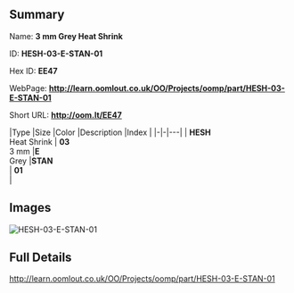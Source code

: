

## Summary
 
Name: __3 mm Grey Heat Shrink__

ID: __HESH-03-E-STAN-01__

Hex ID: __EE47__

WebPage: __http://learn.oomlout.co.uk/OO/Projects/oomp/part/HESH-03-E-STAN-01__

Short URL: __http://oom.lt/EE47__


|Type   |Size   |Color   |Description   |Index   |
|-|-|---|
| __HESH__ <br>Heat Shrink  | __03__<br>3 mm   |__E__<br>Grey    |__STAN__<br>    | __01__<br>  |


## Images
![HESH-03-E-STAN-01](http://oomlout.com/oomp-gen/parts/HESH-03-E-STAN-01/HESH-03-E-STAN-01_420.jpg)

## Full Details

 http://learn.oomlout.co.uk/OO/Projects/oomp/part/HESH-03-E-STAN-01

